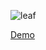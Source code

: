 
![leaf](https://github.com/tsotneforester/LeafletMaps/assets/79293287/16a94f93-ce38-4381-a7a1-c026541880ce)

[Demo](https://tsotneforester.github.io/LeafletMaps/)
